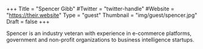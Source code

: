 +++
Title = "Spencer Gibb"
#Twitter = "twitter-handle"
#Website = "https://their.website"
Type = "guest"
Thumbnail = "img/guest/spencer.jpg"
Draft = false
+++

Spencer is an industry veteran with experience in e-commerce platforms, government and non-profit organizations to business intelligence startups.
